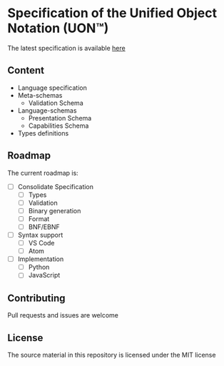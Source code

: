 # Specification of the Unified Object Notation (UON™)

The latest specification is available [here](spec.md)

## Content

* Language specification
* Meta-schemas
  * Validation Schema
* Language-schemas
  * Presentation Schema
  * Capabilities Schema
* Types definitions

## Roadmap

The current roadmap is:

- [ ] Consolidate Specification
  - [ ] Types
  - [ ] Validation
  - [ ] Binary generation
  - [ ] Format
  - [ ] BNF/EBNF
- [ ] Syntax support
  - [ ] VS Code
  - [ ] Atom
- [ ] Implementation
  - [ ] Python
  - [ ] JavaScript

## Contributing

Pull requests and issues are welcome

## License

The source material in this repository is licensed under the MIT license

